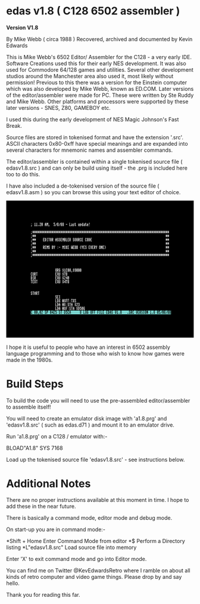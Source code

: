 # edas v1.8 ( C128 6502 assembler )

**Version V1.8**

By Mike Webb ( circa 1988 )
Recovered, archived and documented by Kevin Edwards

This is Mike Webb's 6502 Editor/ Assembler for the C128 - a very early IDE. Software Creations used this for their early NES development. It was also used for Commodore 64/128 games and utilities. Several other development studios around the Manchester area also used it, most likely without permission! Previous to this there was a version for the Einstein computer which was also developed by Mike Webb, known as ED.COM. Later versions of the editor/assembler were made for PC. These were written by Ste Ruddy and Mike Webb. Other platforms and processors were supported by these later versions - SNES, Z80, GAMEBOY etc.

I used this during the early development of NES Magic Johnson's Fast Break.

Source files are stored in tokenised format and have the extension '.src'. ASCII characters 0x80-0xff have special meanings and are expanded into several characters for mnemonic names and assembler commands.

The editor/assembler is contained within a single tokenised source file ( edasv1.8.src ) and can only be build using itself - the .prg is included here too to do this.

I have also included a de-tokenised version of the source file ( edasv1.8.asm ) so you can browse this using your text editor of choice.

![Screenshot](screenshot.PNG)


I hope it is useful to people who have an interest in 6502 assembly language programming and to those who wish to know how games were made in the 1980s.


# Build Steps

To build the code you will need to use the pre-assembled editor/assembler to assemble itself!

You will need to create an emulator disk image with 'a1.8.prg' and 'edasv1.8.src' ( such as edas.d71 ) and mount it to an emulator drive.

Run 'a1.8.prg' on a C128 / emulator with:-

BLOAD"A1.8"
SYS 7168

Load up the tokenised source file 'edasv1.8.src' - see instructions below.


# Additional Notes

There are no proper instructions available at this moment in time. I hope to add these in the near future.

There is basically a command mode, editor mode and debug mode.

On start-up you are in command mode:-

*Shift + Home          Enter Command Mode from editor
*$                     Perform a Directory listing
*L"edasv1.8.src"       Load source file into memory

Enter 'X' to exit command mode and go into Editor mode.


You can find me on Twitter @KevEdwardsRetro where I ramble on about all kinds of retro computer and video game things. Please drop by and say hello.

Thank you for reading this far.
